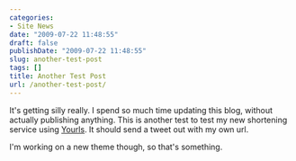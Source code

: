```yaml
---
categories:
- Site News
date: "2009-07-22 11:48:55"
draft: false
publishDate: "2009-07-22 11:48:55"
slug: another-test-post
tags: []
title: Another Test Post
url: /another-test-post/
---
```

It's getting silly really. I spend so much time updating this blog,
without actually publishing anything. This is another test to test my
new shortening service using [Yourls](http://yourls.org). It should send
a tweet out with my own url.

I'm working on a new theme though, so that's something.